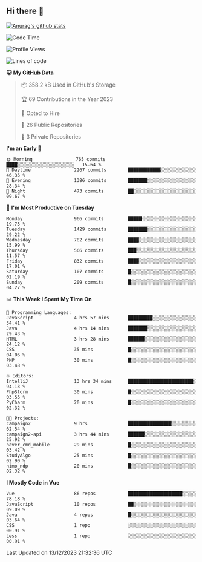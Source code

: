 ## Hi there 👋

[![Anurag's github stats](https://github-readme-stats.vercel.app/api?username=Songwonseok)](https://github.com/anuraghazra/github-readme-stats)



<!--START_SECTION:waka-->
![Code Time](http://img.shields.io/badge/Code%20Time-2%2C610%20hrs%2013%20mins-blue)

![Profile Views](http://img.shields.io/badge/Profile%20Views-0-blue)

![Lines of code](https://img.shields.io/badge/From%20Hello%20World%20I%27ve%20Written-34.8%20million%20lines%20of%20code-blue)

**🐱 My GitHub Data** 

> 📦 358.2 kB Used in GitHub's Storage 
 > 
> 🏆 69 Contributions in the Year 2023
 > 
> 💼 Opted to Hire
 > 
> 📜 26 Public Repositories 
 > 
> 🔑 3 Private Repositories 
 > 
**I'm an Early 🐤** 

```text
🌞 Morning                765 commits         ████░░░░░░░░░░░░░░░░░░░░░   15.64 % 
🌆 Daytime                2267 commits        ████████████░░░░░░░░░░░░░   46.35 % 
🌃 Evening                1386 commits        ███████░░░░░░░░░░░░░░░░░░   28.34 % 
🌙 Night                  473 commits         ██░░░░░░░░░░░░░░░░░░░░░░░   09.67 % 
```
📅 **I'm Most Productive on Tuesday** 

```text
Monday                   966 commits         █████░░░░░░░░░░░░░░░░░░░░   19.75 % 
Tuesday                  1429 commits        ███████░░░░░░░░░░░░░░░░░░   29.22 % 
Wednesday                782 commits         ████░░░░░░░░░░░░░░░░░░░░░   15.99 % 
Thursday                 566 commits         ███░░░░░░░░░░░░░░░░░░░░░░   11.57 % 
Friday                   832 commits         ████░░░░░░░░░░░░░░░░░░░░░   17.01 % 
Saturday                 107 commits         █░░░░░░░░░░░░░░░░░░░░░░░░   02.19 % 
Sunday                   209 commits         █░░░░░░░░░░░░░░░░░░░░░░░░   04.27 % 
```


📊 **This Week I Spent My Time On** 

```text
💬 Programming Languages: 
JavaScript               4 hrs 57 mins       █████████░░░░░░░░░░░░░░░░   34.41 % 
Java                     4 hrs 14 mins       ███████░░░░░░░░░░░░░░░░░░   29.43 % 
HTML                     3 hrs 28 mins       ██████░░░░░░░░░░░░░░░░░░░   24.12 % 
CSS                      35 mins             █░░░░░░░░░░░░░░░░░░░░░░░░   04.06 % 
PHP                      30 mins             █░░░░░░░░░░░░░░░░░░░░░░░░   03.48 % 

🔥 Editors: 
IntelliJ                 13 hrs 34 mins      ████████████████████████░   94.13 % 
PhpStorm                 30 mins             █░░░░░░░░░░░░░░░░░░░░░░░░   03.55 % 
PyCharm                  20 mins             █░░░░░░░░░░░░░░░░░░░░░░░░   02.32 % 

🐱‍💻 Projects: 
campaign2                9 hrs               ████████████████░░░░░░░░░   62.54 % 
campaign2-api            3 hrs 44 mins       ██████░░░░░░░░░░░░░░░░░░░   25.92 % 
naver_cmd_mobile         29 mins             █░░░░░░░░░░░░░░░░░░░░░░░░   03.42 % 
StudyAlgo                25 mins             █░░░░░░░░░░░░░░░░░░░░░░░░   02.90 % 
nimo_ndp                 20 mins             █░░░░░░░░░░░░░░░░░░░░░░░░   02.32 % 
```

**I Mostly Code in Vue** 

```text
Vue                      86 repos            ████████████████████░░░░░   78.18 % 
JavaScript               10 repos            ██░░░░░░░░░░░░░░░░░░░░░░░   09.09 % 
Java                     4 repos             █░░░░░░░░░░░░░░░░░░░░░░░░   03.64 % 
CSS                      1 repo              ░░░░░░░░░░░░░░░░░░░░░░░░░   00.91 % 
Less                     1 repo              ░░░░░░░░░░░░░░░░░░░░░░░░░   00.91 % 
```




 Last Updated on 13/12/2023 21:32:36 UTC
<!--END_SECTION:waka-->
